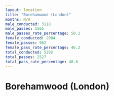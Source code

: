 ```yaml
---
layout: location
title: "Borehamwood (London)"
months: N/A
male_conducted: 3118
male_passes: 1565
male_passes_rate_percentage: 50.2
female_conducted: 2084
female_passes: 962
female_pass_rate_percentage: 46.2
total_conducted: 5202
total_passes: 2527
total_pass_rate_percentage: 48.6
---
```


# Borehamwood (London)
